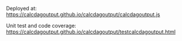 Deployed at:  https://calcdagoutput.github.io/calcdagoutput/calcdagoutput.js

Unit test and code coverage: https://calcdagoutput.github.io/calcdagoutput/testcalcdagoutput.html
